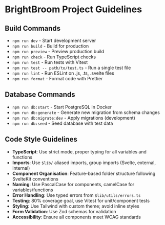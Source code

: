 # BrightBroom Project Guidelines

## Build Commands

- `npm run dev` - Start development server
- `npm run build` - Build for production
- `npm run preview` - Preview production build
- `npm run check` - Run TypeScript checks
- `npm run test` - Run tests with Vitest
- `npm run test -- path/to/test.ts` - Run a single test file
- `npm run lint` - Run ESLint on .js, .ts, .svelte files
- `npm run format` - Format code with Prettier

## Database Commands

- `npm run db:start` - Start PostgreSQL in Docker
- `npm run db:generate` - Generate new migration from schema changes
- `npm run db:migrate:dev` - Apply migrations (development)
- `npm run db:seed` - Seed database with test data

## Code Style Guidelines

- **TypeScript**: Use strict mode, proper typing for all variables and functions
- **Imports**: Use `$lib/` aliased imports, group imports (Svelte, external, internal)
- **Component Organisation**: Feature-based folder structure following SvelteKit conventions
- **Naming**: Use PascalCase for components, camelCase for variables/functions
- **Error Handling**: Use typed errors from `$lib/utils/errors.ts`
- **Testing**: 80% coverage goal, use Vitest for unit/component tests
- **Styling**: Use Tailwind with custom theme; avoid inline styles
- **Form Validation**: Use Zod schemas for validation
- **Accessibility**: Ensure all components meet WCAG standards
